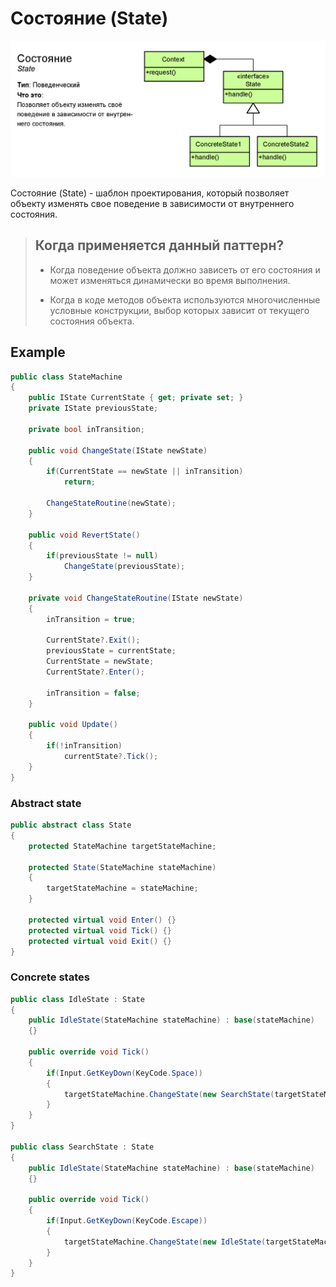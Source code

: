 # Состояние (State)

![state](state.png)

Состояние (State) - шаблон проектирования, который позволяет объекту изменять свое поведение в зависимости от внутреннего состояния.

> ## Когда применяется данный паттерн?
> * Когда поведение объекта должно зависеть от его состояния и может изменяться динамически во время выполнения.
>
> * Когда в коде методов объекта используются многочисленные условные конструкции, выбор которых зависит от текущего состояния объекта.

## Example
```csharp
public class StateMachine
{
	public IState CurrentState { get; private set; }
	private IState previousState;

	private bool inTransition;

	public void ChangeState(IState newState)
	{
		if(CurrentState == newState || inTransition)
			return;
		
		ChangeStateRoutine(newState);
	}

	public void RevertState()
	{
		if(previousState != null)
			ChangeState(previousState);
	}

	private void ChangeStateRoutine(IState newState)
	{
		inTransition = true;

		CurrentState?.Exit();
		previousState = currentState;
		CurrentState = newState;
		CurrentState?.Enter();
		
		inTransition = false;
	}

	public void Update()
	{
		if(!inTransition)
			currentState?.Tick();
	}
}
```
### Abstract state
```csharp
public abstract class State
{
	protected StateMachine targetStateMachine;

	protected State(StateMachine stateMachine)
	{
		targetStateMachine = stateMachine;
	}

	protected virtual void Enter() {}
	protected virtual void Tick() {}
	protected virtual void Exit() {}
}
```
### Concrete states
```csharp
public class IdleState : State
{
	public IdleState(StateMachine stateMachine) : base(stateMachine)
	{}

	public override void Tick()
	{
		if(Input.GetKeyDown(KeyCode.Space))
		{
			targetStateMachine.ChangeState(new SearchState(targetStateMachine))
		}
	}
}

public class SearchState : State
{
	public IdleState(StateMachine stateMachine) : base(stateMachine)
	{}

	public override void Tick()
	{
		if(Input.GetKeyDown(KeyCode.Escape))
		{
			targetStateMachine.ChangeState(new IdleState(targetStateMachine))
		}
	}
}
```
